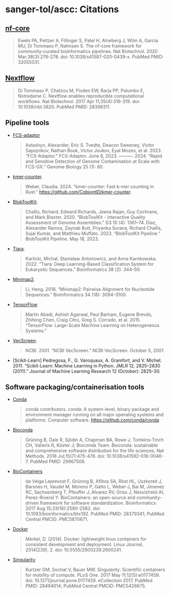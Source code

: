 # sanger-tol/ascc: Citations

## [nf-core](https://pubmed.ncbi.nlm.nih.gov/32055031/)

> Ewels PA, Peltzer A, Fillinger S, Patel H, Alneberg J, Wilm A, Garcia MU, Di Tommaso P, Nahnsen S. The nf-core framework for community-curated bioinformatics pipelines. Nat Biotechnol. 2020 Mar;38(3):276-278. doi: 10.1038/s41587-020-0439-x. PubMed PMID: 32055031.

## [Nextflow](https://pubmed.ncbi.nlm.nih.gov/28398311/)

> Di Tommaso P, Chatzou M, Floden EW, Barja PP, Palumbo E, Notredame C. Nextflow enables reproducible computational workflows. Nat Biotechnol. 2017 Apr 11;35(4):316-319. doi: 10.1038/nbt.3820. PubMed PMID: 28398311.

## Pipeline tools

- [FCS-adaptor](https://github.com/ncbi/fcs/wiki/FCS-adaptor-quickstart.)

  > Astashyn, Alexander, Eric S. Tvedte, Deacon Sweeney, Victor Sapojnikov, Nathan Bouk, Victor Joukov, Eyal Mozes, et al. 2023. “FCS-Adaptor.” FCS-Adaptor. June 6, 2023.
  > ———. 2024. “Rapid and Sensitive Detection of Genome Contamination at Scale with FCS-GX.” Genome Biology 25 (1): 60.

- [kmer-counter](https://github.com/CobiontID/kmer-counter).

  > Weber, Claudia. 2024. "kmer-counter: Fast k-mer counting in Rust." https://github.com/CobiontID/kmer-counter.

- [BlobToolKit](https://github.com/sanger-tol/blobtoolkit).

  > Challis, Richard, Edward Richards, Jeena Rajan, Guy Cochrane, and Mark Blaxter. 2020. “BlobToolKit - Interactive Quality Assessment of Genome Assemblies.” G3 10 (4): 1361–74. Diaz, Alexander Ramos, Zaynab Butt, Priyanka Surana, Richard Challis, Sujai Kumar, and Matthieu Muffato. 2023. “BlobToolKit Pipeline.” BlobToolKit Pipeline. May 18, 2023.

- [Tiara](https://github.com/ibe-uw/tiara).

  > Karlicki, Michał, Stanisław Antonowicz, and Anna Karnkowska. 2022. “Tiara: Deep Learning-Based Classification System for Eukaryotic Sequences.” Bioinformatics 38 (2): 344–50.

- [Minimap2](https://github.com/lh3/minimap2).

  > Li, Heng. 2018. “Minimap2: Pairwise Alignment for Nucleotide Sequences.” Bioinformatics 34 (18): 3094–3100.

- [TensorFlow](https://www.tensorflow.org/)

  > Martín Abadi, Ashish Agarwal, Paul Barham, Eugene Brevdo, Zhifeng Chen, Craig Citro, Greg S. Corrado, et al. 2015. “TensorFlow: Large-Scale Machine Learning on Heterogeneous Systems.”

- [VecScreen](https://manpages.debian.org/testing/ncbi-tools-bin/vecscreen.1.en.html).

  > NCBI. 2001. “NCBI VecScreen.” NCBI VecScreen. October 5, 2001.

- [Scikit-Learn]
  Pedregosa, F., G. Varoquaux, A. Gramfort, and V. Michel. 2011. “Scikit-Learn: Machine Learning in Python. JMLR 12, 2825–2830 (2011).” Journal of Machine Learning Research 12 (October): 2825–30.

## Software packaging/containerisation tools

- [Conda](https://conda.org/)

  > conda contributors. conda: A system-level, binary package and environment manager running on all major operating systems and platforms. Computer software. https://github.com/conda/conda

- [Bioconda](https://pubmed.ncbi.nlm.nih.gov/29967506/)

  > Grüning B, Dale R, Sjödin A, Chapman BA, Rowe J, Tomkins-Tinch CH, Valieris R, Köster J; Bioconda Team. Bioconda: sustainable and comprehensive software distribution for the life sciences. Nat Methods. 2018 Jul;15(7):475-476. doi: 10.1038/s41592-018-0046-7. PubMed PMID: 29967506.

- [BioContainers](https://pubmed.ncbi.nlm.nih.gov/28379341/)

  > da Veiga Leprevost F, Grüning B, Aflitos SA, Röst HL, Uszkoreit J, Barsnes H, Vaudel M, Moreno P, Gatto L, Weber J, Bai M, Jimenez RC, Sachsenberg T, Pfeuffer J, Alvarez RV, Griss J, Nesvizhskii AI, Perez-Riverol Y. BioContainers: an open-source and community-driven framework for software standardization. Bioinformatics. 2017 Aug 15;33(16):2580-2582. doi: 10.1093/bioinformatics/btx192. PubMed PMID: 28379341; PubMed Central PMCID: PMC5870671.

- [Docker](https://dl.acm.org/doi/10.5555/2600239.2600241)

  > Merkel, D. (2014). Docker: lightweight linux containers for consistent development and deployment. Linux Journal, 2014(239), 2. doi: 10.5555/2600239.2600241.

- [Singularity](https://pubmed.ncbi.nlm.nih.gov/28494014/)

  > Kurtzer GM, Sochat V, Bauer MW. Singularity: Scientific containers for mobility of compute. PLoS One. 2017 May 11;12(5):e0177459. doi: 10.1371/journal.pone.0177459. eCollection 2017. PubMed PMID: 28494014; PubMed Central PMCID: PMC5426675.
